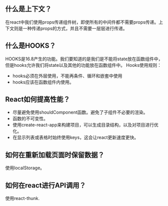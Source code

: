 ## 什么是上下文？
在react中我们使用props传递组件树，即使所有的中间件都不需要props传递。上下文则是一种传递props的方式，并且不需要一层层进行传递。

## 什么是HOOKS？
HOOKS是16.8产生的功能。我们要知道的是我们是不能将state放在函数组件中，但是hooks允许我们将state以及其他的功能放在函数组件中。
Hooks使用规则：
- hooks必须在外层使用，不能再条件、循环和嵌套中使用
- hooks应该在函数组件内使用。

## React如何提高性能？
- 尽量避免使用shouldComponent函数。避免了子组件不必要的渲染。
- 函数的不可变性。
- 使用create-react-app来构建项目，可以生成目录结构，以及对项目进行优化。
- 在显示列表或表格时始终使用keys，这会让react更新速度更快。

## 如何在重新加载页面时保留数据？
使用localStorage。

## 如何在react进行API调用？
使用react-thunk.